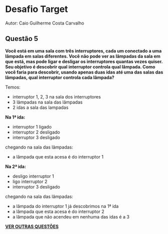 # Desafio Target

Autor: Caio Guilherme Costa Carvalho


## Questão 5
**Você está em uma sala com três interruptores, cada um conectado a uma lâmpada em salas diferentes. Você não pode ver as lâmpadas da sala em que está, mas pode ligar e desligar os interruptores quantas vezes quiser. Seu objetivo é descobrir qual interruptor controla qual lâmpada. Como você faria para descobrir, usando apenas duas idas até uma das salas das lâmpadas, qual interruptor controla cada lâmpada?**

Temos:
 - interruptor 1, 2, 3 na sala dos interruptores
 - 3 lâmpadas na sala das lâmpadas
 - 2 idas a sala das lampadas

**Na 1ª ida:**
 - interruptor 1 ligado
 - interruptor 2 desligado
 - interruptor 3 desligado

chegando na sala das lâmpadas:
 - a lâmpada que esta acesa é do interruptor 1

**Na 2ª ida:**
 - desligo interruptor 1
 - ligo interruptor 2
 - interruptor 3 desligado
   
  chegando na sala das lâmpadas:
  

 - a lâmpada do interruptor 1 já descobrimos na 1ª ida
 - a lâmpada que esta acesa é do interruptor 2
 - a lâmpada que não acendeu em nenhuma das idas é a 3

[**VER OUTRAS QUESTÕES**](https://github.com/caiogc/desafio-Target#quest%C3%B5es)
